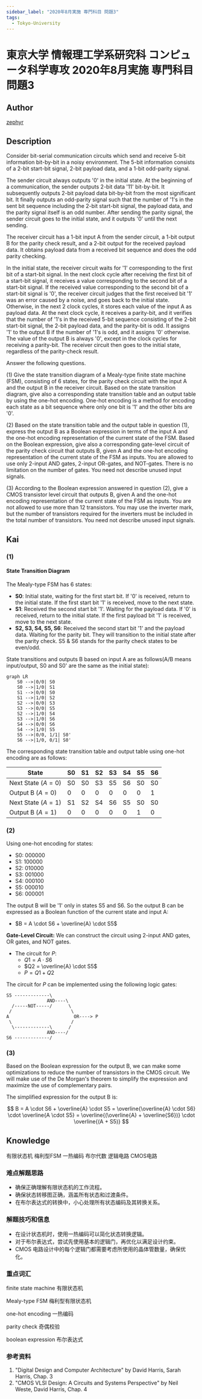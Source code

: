 ```yaml
---
sidebar_label: "2020年8月実施 専門科目 問題3"
tags:
  - Tokyo-University
---
```

# 東京大学 情報理工学系研究科 コンピュータ科学専攻 2020年8月実施 専門科目 問題3

## **Author**
[zephyr](https://inshi-notes.zephyr-zdz.space/)

## **Description**
Consider bit-serial communication circuits which send and receive 5-bit information bit-by-bit in a noisy environment. The 5-bit information consists of a 2-bit start-bit signal, 2-bit payload data, and a 1-bit odd-parity signal.

The sender circuit always outputs '0' in the initial state. At the beginning of a communication, the sender outputs 2-bit data '11' bit-by-bit. It subsequently outputs 2-bit payload data bit-by-bit from the most significant bit. It finally outputs an odd-parity signal such that the number of '1's in the sent bit sequence including the 2-bit start-bit signal, the payload data, and the parity signal itself is an odd number. After sending the parity signal, the sender circuit goes to the initial state, and it outputs '0' until the next sending.

The receiver circuit has a 1-bit input A from the sender circuit, a 1-bit output B for the parity check result, and a 2-bit output for the received payload data. It obtains payload data from a received bit sequence and does the odd parity checking.

In the initial state, the receiver circuit waits for '1' corresponding to the first bit of a start-bit signal. In the next clock cycle after receiving the first bit of a start-bit signal, it receives a value corresponding to the second bit of a start-bit signal. If the received value corresponding to the second bit of a start-bit signal is '0', the receiver circuit judges that the first received bit '1' was an error caused by a noise, and goes back to the initial state. Otherwise, in the next 2 clock cycles, it stores each value of the input A as payload data. At the next clock cycle, it receives a parity-bit, and it verifies that the number of '1's in the received 5-bit sequence consisting of the 2-bit start-bit signal, the 2-bit payload data, and the parity-bit is odd. It assigns '1' to the output B if the number of '1's is odd, and it assigns '0' otherwise. The value of the output B is always '0', except in the clock cycles for receiving a parity-bit. The receiver circuit then goes to the initial state, regardless of the parity-check result.

Answer the following questions.

(1) Give the state transition diagram of a Mealy-type finite state machine (FSM), consisting of 6 states, for the parity check circuit with the input A and the output B in the receiver circuit. Based on the state transition diagram, give also a corresponding state transition table and an output table by using the one-hot encoding. One-hot encoding is a method for encoding each state as a bit sequence where only one bit is '1' and the other bits are '0'.

(2) Based on the state transition table and the output table in question (1), express the output B as a Boolean expression in terms of the input A and the one-hot encoding representation of the current state of the FSM. Based on the Boolean expression, give also a corresponding gate-level circuit of the parity check circuit that outputs B, given A and the one-hot encoding representation of the current state of the FSM as inputs. You are allowed to use only 2-input AND gates, 2-input OR-gates, and NOT-gates. There is no limitation on the number of gates. You need not describe unused input signals.

(3) According to the Boolean expression answered in question (2), give a CMOS transistor level circuit that outputs B, given A and the one-hot encoding representation of the current state of the FSM as inputs. You are not allowed to use more than 12 transistors. You may use the inverter mark, but the number of transistors required for the inverters must be included in the total number of transistors. You need not describe unused input signals.

## **Kai**
### (1)

#### State Transition Diagram

The Mealy-type FSM has 6 states:

- **S0**: Initial state, waiting for the first start bit. If '0' is received, return to the initial state. If the first start bit '1' is received, move to the next state.
- **S1**: Received the second start bit '1'. Waiting for the payload data. If '0' is received, return to the initial state. If the first payload bit '1' is received, move to the next state.
- **S2, S3, S4, S5, S6**: Received the second start bit '1' and the payload data. Waiting for the parity bit. They will transition to the initial state after the parity check. S5 & S6 stands for the parity check states to be even/odd.

State transitions and outputs B based on input A are as follows(A/B means input/output, S0 and S0' are the same as the initial state):

```mermaid
graph LR
    S0 -->|0/0| S0
    S0 -->|1/0| S1
    S1 -->|0/0| S0
    S1 -->|1/0| S2
    S2 -->|0/0| S3
    S3 -->|0/0| S5
    S2 -->|1/0| S4
    S3 -->|1/0| S6
    S4 -->|0/0| S6
    S4 -->|1/0| S5
    S5 -->|0/0, 1/1| S0' 
    S6 -->|1/0, 0/1| S0'
```

The corresponding state transition table and output table using one-hot encoding are as follows:

| State              | S0  | S1  | S2  | S3  | S4  | S5  | S6  |
| ------------------ | --- | --- | --- | --- | --- | --- | --- |
| Next State $(A=0)$ | S0  | S0  | S3  | S5  | S6  | S0  | S0  |
| Output B $(A=0)$   | 0   | 0   | 0   | 0   | 0   | 0   | 1   |
| Next State $(A=1)$ | S1  | S2  | S4  | S6  | S5  | S0  | S0  |
| Output B $(A=1)$   | 0   | 0   | 0   | 0   | 0   | 1   | 0   |

### (2)

Using one-hot encoding for states:

- S0: 000000
- S1: 100000
- S2: 010000
- S3: 001000
- S4: 000100
- S5: 000010
- S6: 000001

The output B will be '1' only in states S5 and S6. So the output B can be expressed as a Boolean function of the current state and input A:

- $B = A \cdot S6 + \overline{A} \cdot S5$

**Gate-Level Circuit:**
We can construct the circuit using 2-input AND gates, OR gates, and NOT gates.

- The circuit for $P$:
  - $Q1 = A \cdot S6$
  - $Q2 = \overline{A} \cdot S5$
  - $P = Q1 + Q2$

The circuit for $P$ can be implemented using the following logic gates:

```plaintext
S5 -------------\
               AND----\
  /-----NOT-----/      \
 /                      \
A                        OR----> P
 \                      /
  \-------------\      /
               AND----/
S6 -------------/
```

### (3)

Based on the Boolean expression for the output B, we can make some optimizations to reduce the number of transistors in the CMOS circuit. We will make use of the De Morgan's theorem to simplify the expression and maximize the use of complementary pairs.

The simplified expression for the output B is:

$$
B = A \cdot S6 + \overline{A} \cdot S5 = \overline{\overline{A} \cdot S6} \cdot \overline{A \cdot S5} = \overline{(\overline{A} + \overline{S6})} \cdot \overline{(A + S5)}
$$

## **Knowledge**

有限状态机 梅利型FSM 一热编码 布尔代数 逻辑电路 CMOS电路

### 难点解题思路

- 确保正确理解有限状态机的工作流程。
- 确保状态转移图正确，涵盖所有状态和过渡条件。
- 在布尔表达式的转换中，小心处理所有状态编码及其转换关系。

### 解题技巧和信息

- 在设计状态机时，使用一热编码可以简化状态转换逻辑。
- 对于布尔表达式，尝试先使用基本的逻辑门，再优化以满足设计约束。
- CMOS 电路设计中的每个逻辑门都需要考虑所使用的晶体管数量，确保优化。

### 重点词汇

finite state machine 有限状态机

Mealy-type FSM 梅利型有限状态机

one-hot encoding 一热编码

parity check 奇偶校验

boolean expression 布尔表达式

### 参考资料

1. "Digital Design and Computer Architecture" by David Harris, Sarah Harris, Chap. 3
2. "CMOS VLSI Design: A Circuits and Systems Perspective" by Neil Weste, David Harris, Chap. 4

